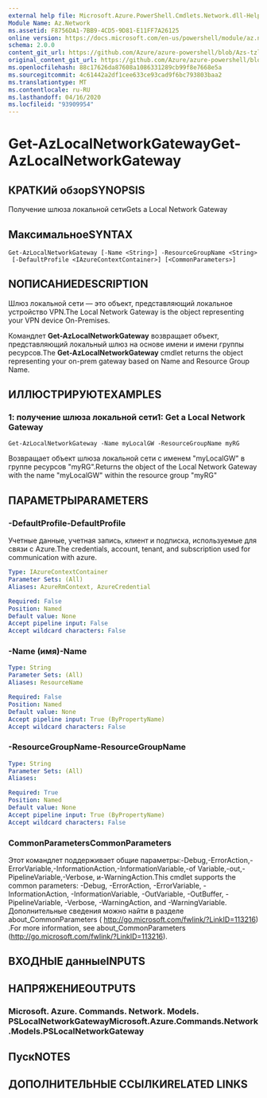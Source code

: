 ```yaml
---
external help file: Microsoft.Azure.PowerShell.Cmdlets.Network.dll-Help.xml
Module Name: Az.Network
ms.assetid: F8756DA1-7BB9-4CD5-9D81-E11FF7A26125
online version: https://docs.microsoft.com/en-us/powershell/module/az.network/get-azlocalnetworkgateway
schema: 2.0.0
content_git_url: https://github.com/Azure/azure-powershell/blob/Azs-tzl/src/Network/Network/help/Get-AzLocalNetworkGateway.md
original_content_git_url: https://github.com/Azure/azure-powershell/blob/Azs-tzl/src/Network/Network/help/Get-AzLocalNetworkGateway.md
ms.openlocfilehash: 88c17626da87608a1086331289cb99f8e7668e5a
ms.sourcegitcommit: 4c61442a2df1cee633ce93cad9f6bc793803baa2
ms.translationtype: MT
ms.contentlocale: ru-RU
ms.lasthandoff: 04/16/2020
ms.locfileid: "93909954"
---
```

# <span data-ttu-id="7e013-101">Get-AzLocalNetworkGateway</span><span class="sxs-lookup"><span data-stu-id="7e013-101">Get-AzLocalNetworkGateway</span></span>

## <span data-ttu-id="7e013-102">КРАТКИй обзор</span><span class="sxs-lookup"><span data-stu-id="7e013-102">SYNOPSIS</span></span>
<span data-ttu-id="7e013-103">Получение шлюза локальной сети</span><span class="sxs-lookup"><span data-stu-id="7e013-103">Gets a Local Network Gateway</span></span>

## <span data-ttu-id="7e013-104">Максимальное</span><span class="sxs-lookup"><span data-stu-id="7e013-104">SYNTAX</span></span>

```
Get-AzLocalNetworkGateway [-Name <String>] -ResourceGroupName <String>
 [-DefaultProfile <IAzureContextContainer>] [<CommonParameters>]
```

## <span data-ttu-id="7e013-105">NОПИСАНИЕ</span><span class="sxs-lookup"><span data-stu-id="7e013-105">DESCRIPTION</span></span>
<span data-ttu-id="7e013-106">Шлюз локальной сети — это объект, представляющий локальное устройство VPN.</span><span class="sxs-lookup"><span data-stu-id="7e013-106">The Local Network Gateway is the object representing your VPN device On-Premises.</span></span>

<span data-ttu-id="7e013-107">Командлет **Get-AzLocalNetworkGateway** возвращает объект, представляющий локальный шлюз на основе имени и имени группы ресурсов.</span><span class="sxs-lookup"><span data-stu-id="7e013-107">The **Get-AzLocalNetworkGateway** cmdlet returns the object representing your on-prem gateway based on Name and Resource Group Name.</span></span>

## <span data-ttu-id="7e013-108">ИЛЛЮСТРИРУЮТ</span><span class="sxs-lookup"><span data-stu-id="7e013-108">EXAMPLES</span></span>

### <span data-ttu-id="7e013-109">1: получение шлюза локальной сети</span><span class="sxs-lookup"><span data-stu-id="7e013-109">1: Get a Local Network Gateway</span></span>
```
Get-AzLocalNetworkGateway -Name myLocalGW -ResourceGroupName myRG
```

<span data-ttu-id="7e013-110">Возвращает объект шлюза локальной сети с именем "myLocalGW" в группе ресурсов "myRG".</span><span class="sxs-lookup"><span data-stu-id="7e013-110">Returns the object of the Local Network Gateway with the name "myLocalGW" within the resource group "myRG"</span></span>

## <span data-ttu-id="7e013-111">ПАРАМЕТРЫ</span><span class="sxs-lookup"><span data-stu-id="7e013-111">PARAMETERS</span></span>

### <span data-ttu-id="7e013-112">-DefaultProfile</span><span class="sxs-lookup"><span data-stu-id="7e013-112">-DefaultProfile</span></span>
<span data-ttu-id="7e013-113">Учетные данные, учетная запись, клиент и подписка, используемые для связи с Azure.</span><span class="sxs-lookup"><span data-stu-id="7e013-113">The credentials, account, tenant, and subscription used for communication with azure.</span></span>

```yaml
Type: IAzureContextContainer
Parameter Sets: (All)
Aliases: AzureRmContext, AzureCredential

Required: False
Position: Named
Default value: None
Accept pipeline input: False
Accept wildcard characters: False
```

### <span data-ttu-id="7e013-114">-Name (имя)</span><span class="sxs-lookup"><span data-stu-id="7e013-114">-Name</span></span>
```yaml
Type: String
Parameter Sets: (All)
Aliases: ResourceName

Required: False
Position: Named
Default value: None
Accept pipeline input: True (ByPropertyName)
Accept wildcard characters: False
```

### <span data-ttu-id="7e013-115">-ResourceGroupName</span><span class="sxs-lookup"><span data-stu-id="7e013-115">-ResourceGroupName</span></span>
```yaml
Type: String
Parameter Sets: (All)
Aliases: 

Required: True
Position: Named
Default value: None
Accept pipeline input: True (ByPropertyName)
Accept wildcard characters: False
```

### <span data-ttu-id="7e013-116">CommonParameters</span><span class="sxs-lookup"><span data-stu-id="7e013-116">CommonParameters</span></span>
<span data-ttu-id="7e013-117">Этот командлет поддерживает общие параметры:-Debug,-ErrorAction,-ErrorVariable,-InformationAction,-InformationVariable,-of Variable,-out,-PipelineVariable,-Verbose, и-WarningAction.</span><span class="sxs-lookup"><span data-stu-id="7e013-117">This cmdlet supports the common parameters: -Debug, -ErrorAction, -ErrorVariable, -InformationAction, -InformationVariable, -OutVariable, -OutBuffer, -PipelineVariable, -Verbose, -WarningAction, and -WarningVariable.</span></span> <span data-ttu-id="7e013-118">Дополнительные сведения можно найти в разделе about_CommonParameters ( http://go.microsoft.com/fwlink/?LinkID=113216) .</span><span class="sxs-lookup"><span data-stu-id="7e013-118">For more information, see about_CommonParameters (http://go.microsoft.com/fwlink/?LinkID=113216).</span></span>

## <span data-ttu-id="7e013-119">ВХОДНЫЕ данные</span><span class="sxs-lookup"><span data-stu-id="7e013-119">INPUTS</span></span>

## <span data-ttu-id="7e013-120">НАПРЯЖЕНИЕ</span><span class="sxs-lookup"><span data-stu-id="7e013-120">OUTPUTS</span></span>

### <span data-ttu-id="7e013-121">Microsoft. Azure. Commands. Network. Models. PSLocalNetworkGateway</span><span class="sxs-lookup"><span data-stu-id="7e013-121">Microsoft.Azure.Commands.Network.Models.PSLocalNetworkGateway</span></span>

## <span data-ttu-id="7e013-122">Пуск</span><span class="sxs-lookup"><span data-stu-id="7e013-122">NOTES</span></span>

## <span data-ttu-id="7e013-123">ДОПОЛНИТЕЛЬНЫЕ ССЫЛКИ</span><span class="sxs-lookup"><span data-stu-id="7e013-123">RELATED LINKS</span></span>

